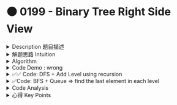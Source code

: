 # 🟠 0199 -  Binary Tree Right Side View



<details>

<summary>Description 题目描述 </summary>

Given the `root` of a binary tree, imagine yourself standing on the **right side** of it, return _the values of the nodes you can see ordered from top to bottom_.

```
Input: [1,2,3,null,5,null,4]
Output: [1, 3, 4]
   1            <---
 /   \
2     3         <---
 \     \
  5     4       <---
```

**Constraints:**

* The number of nodes in the tree is in the range `[0, 100]`.
* `-100 <= Node.val <= 10`

</details>

<details>

<summary>解题思路 Intuition </summary>

* the right of right of right
* dfs on the right side only&#x20;
* need to use recursion
* 没想到的是如果right是null时可以看到left的

</details>

<details>

<summary>Algorithm </summary>

When viewing a binary tree from the right side, what you're essentially trying to do is <mark style="color:yellow;">**capture the rightmost node at each level of the tree.**</mark>

</details>

<details>

<summary>Code Demo : wrong</summary>

```java
class Solution {
    public List<Integer> rightSideView(TreeNode root) {
        List<Integer> resultList = new ArrayList<>();
        findRightSideNodes(root, resultList);
        return resultList;
    }
    
    private void findRightSideNodes(TreeNode root, List<Integer> resultList) {
        if (root == null ) {
            return;
        }
        
        // 处理当前node
        resultList.add(root.val);
        
        if (root.right == null) {
            if (root.left == null) {
                return;
            } else {
                findRightSideNodes(root.left);
            }
        } 

        if (root.right != null) {
            findRightSideNodes(root.right);
        }
    }
}
```

```
Input: [1,2,3,null,4]
Output: 应该是[1, 3, 4] 但是我的code是[1,3]
   1            <---
 /   \
2     3         <---
 \     
  4             <---
```

My original code attempts to achieve this by always preferring to traverse to the right child of a node, and only traversing to the left child if the right child is null. This approach works correctly for trees that are either balanced or skewed to the right, as the rightmost node at each level will always be encountered and added to the result list.

</details>

<details>

<summary>✅✅ Code:   DFS + Add Level using recursion</summary>

难想到的点：加level作为indicator

```java
class Solution {
    public List<Integer> rightSideView(TreeNode root) {
        List<Integer> resultList = new ArrayList<>();
        findRightSideNodes(root, resultList, 0); // start from level 0
        return resultList;
    }

    private void findRightSideNodes(TreeNode node, List<Integer> resultList, int level) {
        if (node == null) {
            return;
        }

        // If this is the first node of its level, add it to the result list
        if (resultList.size() == level) {
            resultList.add(node.val);
        }

        // First visit the right child, then the left child
        findRightSideNodes(node.right, resultList, level + 1);
        findRightSideNodes(node.left, resultList, level + 1);
    }
```

<mark style="color:yellow;">**Why use level as an indicator:**</mark>

* The level of a node in a binary tree is a useful indicator of its depth from the root node.
* By comparing the size of the result list with the level of each node, we can identify the first node encountered at each level. This works because the size of the result list effectively represents the number of levels we have fully traversed so far.
* Since we are performing a right-first DFS, the first node we encounter at each level will be the rightmost node when viewed from the right side, which is exactly what we need for the right side view.

```
    1          Level 0 - Add 1 to the resultList -> [1]
   / \
  2   3        Level 1 - Add 3 to the resultList -> [1,3]
   \
    4          Level 2 - Add 4 to the resultList -> [1,3,4]
```

<mark style="color:yellow;">**How to explain the**</mark><mark style="color:yellow;">** **</mark><mark style="color:yellow;">**`findRightSideNodes`**</mark><mark style="color:yellow;">** **</mark><mark style="color:yellow;">**method in more detail:**</mark>

This method is a recursive function that's designed to traverse the tree in a depth-first manner, specifically right-first.

**Parameters:**

* `node`: This is the current node being processed.
* `resultList`: This is the list that stores the result.
* `level`: This is the current depth of the tree, starting from 0 for the root.

**Function Body:**

1. `if (node == null) return;`: This is the base case for the recursion. If a null node is encountered, it means we've reached a leaf node in a previous recursive call and should return without doing anything.
2. `if`` `<mark style="color:yellow;">**`(resultList.size() == level)`**</mark>` ``resultList.add(node.val);`: This line checks if the size of the `resultList` is equal to current `level`. If it is, that means we've reached a new level of the tree for the first time and should add the current node's value to the `resultList`. This happens because we're going "right-first" -- so the first node we hit at each level is the rightmost node at that level when viewed from the right side.
3. `findRightSideNodes(node.right, resultList, level + 1);`: This line is a recursive call to the right child of the current node. We increment the `level` by 1 since we're going down one level in the tree.
4. `findRightSideNodes(node.left, resultList, level + 1);`: This line is a recursive call to the left child of the current node, after the right child has been processed. We again increment the `level` by 1.

By visiting the right child before the left child and only adding the first node we encounter at each level, we ensure that the rightmost node at each level is added to the `resultList`. This gives us the right side view of the binary tree.

</details>

<details>

<summary>✅Code: BFS + Queue => find the last element in each level </summary>

```java
class Solution {
    public List<Integer> rightSideView(TreeNode root) {
        if (root == null) return new ArrayList<Integer>();
        
        List<Integer> resultList = new ArrayList<>();
        Queue<TreeNode> queue = new LinkedList<>();
        queue.add(root);
        
        while (!queue.isEmpty()) {
            int levelSize = queue.size();
            for (int i = 0; i < levelSize; i++) {
                TreeNode currentNode = queue.poll();
                if (i == levelSize - 1) {
                    resultList.add(currentNode.val);
                }
                
                if (currentNode.left != null) {
                    queue.add(currentNode.left);
                }

                if (currentNode.right != null) {
                    queue.add(currentNode.right);
                }
            }
        }
        
        return resultList;
    }
}
```

![](../../.gitbook/assets/image.png)

</details>

<details>

<summary>Code Analysis</summary>



</details>

<details>

<summary>心得 Key Points</summary>



</details>
